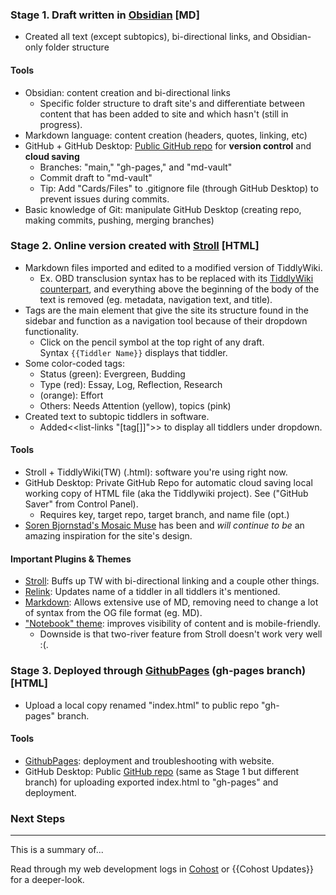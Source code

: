 ### Stage 1. Draft written in [Obsidian](https://obsidian.md/) [MD]

- Created all text (except subtopics), bi-directional links, and Obsidian-only folder structure

#### Tools

- Obsidian: content creation and bi-directional links
	- Specific folder structure to draft site's and differentiate between content that has been added to site and which hasn't (still in progress).
- Markdown language: content creation (headers, quotes, linking, etc)
- GitHub + GitHub Desktop: [Public GitHub repo](https://github.com/MarySeph/MarySeph.github.io/tree/md-vault) for **version control** and **cloud saving**
    - Branches: "main," "gh-pages," and "md-vault"
    - Commit draft to "md-vault"
    - Tip: Add "Cards/Files" to .gitignore file (through GitHub Desktop) to prevent issues during commits.
- Basic knowledge of Git: manipulate GitHub Desktop (creating repo, making commits, pushing, merging branches)

### Stage 2. Online version created with [Stroll](https://giffmex.org/stroll/stroll.html) [HTML]

- Markdown files imported and edited to a modified version of TiddlyWiki.
    - Ex. OBD transclusion syntax has to be replaced with its [TiddlyWiki counterpart](https://tiddlywiki.com/static/Transclusion%2520Basic%2520Usage.html), and everything above the beginning of the body of the text is removed (eg. metadata, navigation text, and title). 
- Tags are the main element that give the site its structure found in the sidebar and function as a navigation tool because of their dropdown functionality.
    - Click on the pencil symbol at the top right of any draft. Syntax `{{Tiddler Name}}` displays that tiddler.
- Some color-coded tags:
	- Status (green): Evergreen, Budding
	- Type (red): Essay, Log, Reflection, Research
	- (orange): Effort
	- Others: Needs Attention (yellow), topics (pink)
- Created text to subtopic tiddlers in software.
	- Added<<list-links "[tag[<tag name here>]]">> to display all tiddlers under dropdown.

#### Tools
- Stroll + TiddlyWiki(TW) (.html): software you're using right now.
- GitHub Desktop: Private GitHub Repo for automatic cloud saving local working copy of HTML file (aka the Tiddlywiki project). See ("GitHub Saver" from Control Panel).
    - Requires key, target repo, target branch, and name file (opt.)
- [Soren Bjornstad's Mosaic Muse](https://zettelkasten.sorenbjornstad.com/#PublicHomepage:PublicHomepage) has been and *will continue to be* an amazing inspiration for the site's design.

#### Important Plugins & Themes

- [Stroll](https://giffmex.org/stroll/stroll.html): Buffs up TW with bi-directional linking and a couple other things.
- [Relink](https://flibbles.github.io/tw5-relink/): Updates name of a tiddler in all tiddlers it's mentioned.
- [Markdown](https://tiddlywiki.com/plugins/tiddlywiki/markdown/): Allows extensive use of MD, removing need to change a lot of syntax from the OG file format (eg. MD).
- ["Notebook" theme](https://saqimtiaz.github.io/sq-tw/notebook.html): improves visibility of content and is mobile-friendly.
    - Downside is that two-river feature from Stroll doesn't work very well :(.



### Stage 3. Deployed through [GithubPages](https://pages.github.com/) (gh-pages branch) [HTML]

- Upload a local copy renamed "index.html" to public repo "gh-pages" branch.

#### Tools

- [GithubPages](https://pages.github.com/): deployment and troubleshooting with website.
- GitHub Desktop: Public [GitHub repo](https://github.com/MarySeph/MarySeph.github.io/tree/gh-pages) (same as Stage 1 but different branch) for uploading exported index.html to "gh-pages" and deployment.

### Next Steps

---

This is a summary of...

Read through my web development logs in [Cohost](https://cohost.org/MarySeph) or {{Cohost Updates}} for a deeper-look.